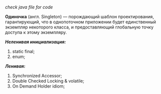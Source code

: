 <i>check java file for code</i>

<b>Одиночка</b> (англ. Singleton) — порождающий шаблон проектирования, гарантирующий, что в однопоточном приложении будет единственный экземпляр некоторого класса, и предоставляющий глобальную точку доступа к этому экземпляру.

<i><b>Неленивая инициализация:</b></i>
1. static final;
2. enum;

<i><b>Ленивая:</b></i>
1. Synchronized Accessor;
2. Double Checked Locking & volatile;
3. On Demand Holder idiom;
